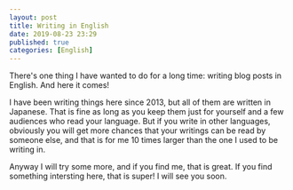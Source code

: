 ```yaml
---
layout: post
title: Writing in English
date: 2019-08-23 23:29
published: true
categories: [English]
---
```


There's one thing I have wanted to do for a long time: writing blog posts in English. And here it comes!

I have been writing things here since 2013, but all of them are written in Japanese. That is fine as long as you keep them just for yourself and a few audiences who read your language. But if you write in other languages, obviously you will get more chances that your writings can be read by someone else, and that is for me 10 times larger than the one I used to be writing in.

Anyway I will try some more, and if you find me, that is great. If you find something intersting here, that is super! I will see you soon.